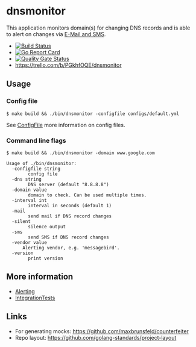 # dnsmonitor

This application monitors domain(s) for changing DNS records and is able to alert on changes via [E-Mail and SMS](../../wiki/Alerting).

* [![Build Status](https://github.com/felixfriedrich/dnsmonitor/workflows/check-commit/badge.svg)](https://github.com/felixfriedrich/dnsmonitor/actions)
* [![Go Report Card](https://goreportcard.com/badge/github.com/felixfriedrich/dnsmonitor)](https://goreportcard.com/report/github.com/felixfriedrich/dnsmonitor)
* [![Quality Gate Status](https://sonarcloud.io/api/project_badges/measure?project=felixfriedrich_dnsmonitor&metric=alert_status)](https://sonarcloud.io/dashboard?id=felixfriedrich_dnsmonitor)
* https://trello.com/b/PGkhfOQE/dnsmonitor


## Usage

### Config file

```
$ make build && ./bin/dnsmonitor -configfile configs/default.yml
```

See [ConfigFile](../../wiki/ConfigFile) more information on config files.


### Command line flags
```
$ make build && ./bin/dnsmonitor -domain www.google.com
```

```
Usage of ./bin/dnsmonitor:
  -configfile string
    	config file
  -dns string
    	DNS server (default "8.8.8.8")
  -domain value
    	domain to check. Can be used multiple times.
  -interval int
    	interval in seconds (default 1)
  -mail
    	send mail if DNS record changes
  -silent
    	silence output
  -sms
    	send SMS if DNS record changes
  -vendor value
      Alerting vendor, e.g. 'messagebird'.
  -version
    	print version
```

## More information
* [Alerting](../../wiki/Alerting)
* [IntegrationTests](../../wiki/IntegrationTests)

## Links
* For generating mocks: https://github.com/maxbrunsfeld/counterfeiter
* Repo layout: https://github.com/golang-standards/project-layout
